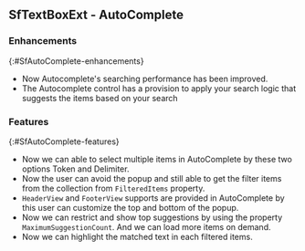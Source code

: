 ## SfTextBoxExt - AutoComplete



### Enhancements
{:#SfAutoComplete-enhancements}
*	Now Autocomplete's searching performance has been improved.
*	The Autocomplete control has a provision to apply your search logic that suggests the items based on your search


### Features
{:#SfAutoComplete-features}

*	Now we can able to select multiple items in AutoComplete by these two options Token and Delimiter.
*	Now the user can avoid the popup and still able to get the filter items from the collection from `FilteredItems` property.
*	`HeaderView` and `FooterView` supports are provided in AutoComplete by this user can customize the top and bottom of the popup.
*	Now we can restrict and show top suggestions by using the property `MaximumSuggestionCount`. And we can load more items on demand.
*	Now we can highlight the matched text in each filtered items.
 




